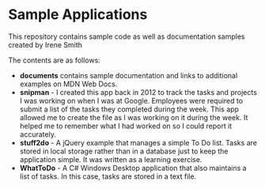 # Sample Applications

This repository contains sample code as well as documentation samples
created by Irene Smith

The contents are as follows:

- **documents** contains sample documentation and links to additional examples
  on MDN Web Docs.
- **snipman** - I created this app back in 2012 to track the tasks and projects
  I was working on when I was at Google. Employees were required to submit a
  list of the tasks they completed during the week. This app allowed me to create
  the file as I was working on it during the week. It helped me to remember what
  I had worked on so I could report it accurately.
- **stuff2do** - A jQuery example that manages a simple To Do list. Tasks
  are stored in local storage rather than in a database just to keep the
  application simple. It was written as a learning exercise.
- **WhatToDo** - A C# Windows Desktop application that also maintains a list
  of tasks. In this case, tasks are stored in a text file.
